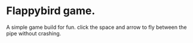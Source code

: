 # Flappybird game.
A simple game build for fun. click the space and arrow to fly between the pipe without crashing. 
